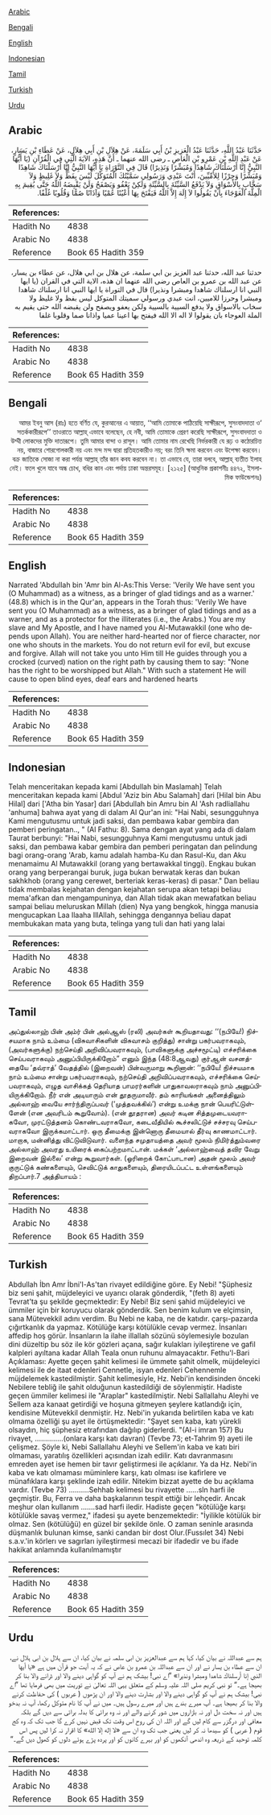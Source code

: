 [Arabic](#arabic)

[Bengali](#bengali)

[English](#english)

[Indonesian](#indonesian)

[Tamil](#tamil)

[Turkish](#turkish)

[Urdu](#urdu)

## Arabic


<div dir="rtl" lang="ar" style={{fontSize:'larger',backgroundColor:'#f8f9fa',padding:20}}>
حَدَّثَنَا عَبْدُ اللَّهِ، حَدَّثَنَا عَبْدُ الْعَزِيزِ بْنُ أَبِي سَلَمَةَ، عَنْ هِلاَلِ بْنِ أَبِي هِلاَلٍ، عَنْ عَطَاءِ بْنِ يَسَارٍ، عَنْ عَبْدِ اللَّهِ بْنِ عَمْرِو بْنِ الْعَاصِ ـ رضى الله عنهما ـ أَنَّ هَذِهِ، الآيَةَ الَّتِي فِي الْقُرْآنِ ‏(‏يَا أَيُّهَا النَّبِيُّ إِنَّا أَرْسَلْنَاكَ شَاهِدًا وَمُبَشِّرًا وَنَذِيرًا‏)‏ قَالَ فِي التَّوْرَاةِ يَا أَيُّهَا النَّبِيُّ إِنَّا أَرْسَلْنَاكَ شَاهِدًا وَمُبَشِّرًا وَحِرْزًا لِلأُمِّيِّينَ، أَنْتَ عَبْدِي وَرَسُولِي سَمَّيْتُكَ الْمُتَوَكِّلَ لَيْسَ بِفَظٍّ وَلاَ غَلِيظٍ وَلاَ سَخَّابٍ بِالأَسْوَاقِ وَلاَ يَدْفَعُ السَّيِّئَةَ بِالسَّيِّئَةِ وَلَكِنْ يَعْفُو وَيَصْفَحُ وَلَنْ يَقْبِضَهُ اللَّهُ حَتَّى يُقِيمَ بِهِ الْمِلَّةَ الْعَوْجَاءَ بِأَنْ يَقُولُوا لاَ إِلَهَ إِلاَّ اللَّهُ فَيَفْتَحَ بِهَا أَعْيُنًا عُمْيًا وَآذَانًا صُمًّا وَقُلُوبًا غُلْفًا‏.‏
</div>
<div style={{backgroundColor:'#f8f9fa',padding:20, marginBottom: 10}}><table> <thead> <tr> <th>References:</th> <th></th> </tr> </thead> <tbody><tr><td>Hadith No</td><td>4838</td></tr><tr><td>Arabic No</td><td>4838</td></tr><tr><td>Reference</td><td>Book 65 Hadith 359</td></tr></tbody></table></div>


<div dir="rtl" lang="ar" style={{fontSize:'larger',backgroundColor:'#f8f9fa',padding:20}}>
حدثنا عبد الله، حدثنا عبد العزيز بن ابي سلمة، عن هلال بن ابي هلال، عن عطاء بن يسار، عن عبد الله بن عمرو بن العاص رضى الله عنهما ان هذه، الاية التي في القران (يا ايها النبي انا ارسلناك شاهدا ومبشرا ونذيرا) قال في التوراة يا ايها النبي انا ارسلناك شاهدا ومبشرا وحرزا للاميين، انت عبدي ورسولي سميتك المتوكل ليس بفظ ولا غليظ ولا سخاب بالاسواق ولا يدفع السيية بالسيية ولكن يعفو ويصفح ولن يقبضه الله حتى يقيم به الملة العوجاء بان يقولوا لا اله الا الله فيفتح بها اعينا عميا واذانا صما وقلوبا غلفا
</div>
<div style={{backgroundColor:'#f8f9fa',padding:20, marginBottom: 10}}><table> <thead> <tr> <th>References:</th> <th></th> </tr> </thead> <tbody><tr><td>Hadith No</td><td>4838</td></tr><tr><td>Arabic No</td><td>4838</td></tr><tr><td>Reference</td><td>Book 65 Hadith 359</td></tr></tbody></table></div>

## Bengali


<div dir="rtl" lang="bn" style={{fontSize:'larger',backgroundColor:'#f8f9fa',padding:20}}>
‘আমর ইবনু আস (রাঃ) হতে বর্ণিত যে, কুরআনের এ আয়াত, ‘‘আমি তোমাকে পাঠিয়েছি সাক্ষীরূপে, সুসংবাদদাতা ও সতর্ককারীরূপে’’ তাওরাতে আল্লাহ্ এভাবে বলেছেন, হে নবী, আমি তোমাকে প্রেরণ করেছি সাক্ষীরূপে, সুসংবাদদাতা ও উম্মী লোকদের মুক্তি দাতারূপে। তুমি আমার বান্দা ও রাসূল। আমি তোমার নাম রেখেছি নির্ভরকারী যে রূঢ় ও কঠোরচিত্ত নয়, বাজারে শোরগোলকারী নয় এবং মন্দ মন্দ দ্বারা প্রতিহতকারীও নয়; বরং তিনি ক্ষমা করবেন এবং উপেক্ষা করবেন। বক্র জাতিকে সোজা না করা পর্যন্ত আল্লাহ্ তাঁর জান কবয করবেন না। তা এভাবে যে, তারা বলবে, আল্লাহ্ ব্যতীত ইলাহ নেই। ফলে খুলে যাবে অন্ধ চোখ, বধির কান এবং পর্দায় ঢাকা অন্তরসমূহ। [২১২৫] (আধুনিক প্রকাশনীঃ ৪৪৭২, ইসলামিক ফাউন্ডেশনঃ)
</div>
<div style={{backgroundColor:'#f8f9fa',padding:20, marginBottom: 10}}><table> <thead> <tr> <th>References:</th> <th></th> </tr> </thead> <tbody><tr><td>Hadith No</td><td>4838</td></tr><tr><td>Arabic No</td><td>4838</td></tr><tr><td>Reference</td><td>Book 65 Hadith 359</td></tr></tbody></table></div>

## English


<div dir="ltr" lang="en" style={{fontSize:'larger',backgroundColor:'#f8f9fa',padding:20}}>
Narrated 'Abdullah bin 'Amr bin Al-As:This Verse: 'Verily We have sent you (O Muhammad) as a witness, as a bringer of glad tidings and as a warner.' (48.8) which is in the Qur'an, appears in the Torah thus: 'Verily We have sent you (O Muhammad) as a witness, as a bringer of glad tidings and as a warner, and as a protector for the illiterates (i.e., the Arabs.) You are my slave and My Apostle, and I have named you Al-Mutawakkil (one who depends upon Allah). You are neither hard-hearted nor of fierce character, nor one who shouts in the markets. You do not return evil for evil, but excuse and forgive. Allah will not take you unto Him till He guides through you a crocked (curved) nation on the right path by causing them to say: "None has the right to be worshipped but Allah." With such a statement He will cause to open blind eyes, deaf ears and hardened hearts
</div>
<div style={{backgroundColor:'#f8f9fa',padding:20, marginBottom: 10}}><table> <thead> <tr> <th>References:</th> <th></th> </tr> </thead> <tbody><tr><td>Hadith No</td><td>4838</td></tr><tr><td>Arabic No</td><td>4838</td></tr><tr><td>Reference</td><td>Book 65 Hadith 359</td></tr></tbody></table></div>

## Indonesian


<div dir="ltr" lang="id" style={{fontSize:'larger',backgroundColor:'#f8f9fa',padding:20}}>
Telah menceritakan kepada kami [Abdullah bin Maslamah] Telah menceritakan kepada kami [Abdul 'Aziz bin Abu Salamah] dari [Hilal bin Abu Hilal] dari ['Atha bin Yasar] dari [Abdullah bin Amru bin Al 'Ash radliallahu 'anhuma] bahwa ayat yang di dalam Al Qur'an ini: "Hai Nabi, sesungguhnya Kami mengutusmu untuk jadi saksi, dan pembawa kabar gembira dan pemberi peringatan.., " (Al Fathu: 8). Sama dengan ayat yang ada di dalam Taurat berbunyi: "Hai Nabi, sesungguhnya Kami mengutusmu untuk jadi saksi, dan pembawa kabar gembira dan pemberi peringatan dan pelindung bagi orang-orang 'Arab, kamu adalah hamba-Ku dan Rasul-Ku, dan Aku menamaimu Al Mutawakkil (orang yang bertawakkal tinggi). Engkau bukan orang yang berperangai buruk, juga bukan berwatak keras dan bukan sakhkhob (orang yang cerewet, berteriak keras-keras) di pasar." Dan beliau tidak membalas kejahatan dengan kejahatan serupa akan tetapi beliau mema'afkan dan mengampuninya, dan Allah tidak akan mewafatkan beliau sampai beliau meluruskan Millah (dien) Nya yang bengkok, hingga manusia mengucapkan Laa Ilaaha IllAllah, sehingga dengannya beliau dapat membukakan mata yang buta, telinga yang tuli dan hati yang lalai
</div>
<div style={{backgroundColor:'#f8f9fa',padding:20, marginBottom: 10}}><table> <thead> <tr> <th>References:</th> <th></th> </tr> </thead> <tbody><tr><td>Hadith No</td><td>4838</td></tr><tr><td>Arabic No</td><td>4838</td></tr><tr><td>Reference</td><td>Book 65 Hadith 359</td></tr></tbody></table></div>

## Tamil


<div dir="ltr" lang="ta" style={{fontSize:'larger',backgroundColor:'#f8f9fa',padding:20}}>
அப்துல்லாஹ் பின் அம்ர் பின் அல்ஆஸ் (ரலி) அவர்கள் கூறியதாவது: ‘‘(நபியே!) நிச்சயமாக நாம் உம்மை (விசுவாசிகளின் விசுவாசம் குறித்து) சான்று பகர்பவராகவும், (அவர்களுக்கு) நற்செய்தி அறிவிப்பவராகவும், (பாவிகளுக்கு அச்சமூட்டி) எச்சரிக்கை செய்பவராகவும் அனுப்பியிருக்கிறோம்” எனும் இந்த (48:8ஆவது) குர்ஆன் வசனத்தையே ‘தவ்ராத்’ வேதத்தில் (இறைவன்) பின்வருமாறு கூறினான்: ‘‘நபியே! நிச்சயமாக நாம் உம்மை சான்று பகர்பவராகவும், நற்செய்தி அறிவிப்பவராகவும், எச்சரிக்கை செய்பவராகவும், எழுத வாசிக்கத் தெரியாத பாமரர்களின் பாதுகாவலராகவும் நாம் அனுப்பியிருக்கிறோம். நீர் என் அடியாரும் என் தூதருமாவீர். தம் காரியங்கள் அனைத்திலும் அல்லாஹ் வையே சார்ந்திருப்பவர் (‘முத்தவக்கில்’) என்று உமக்கு நான் பெயரிட்டுள்ளேன் (என அவரிடம் கூறுவோம்). (என் தூதரான) அவர் கடின சித்தமுடையவராகவோ, முரட்டுத்தனம் கொண்டவராகவோ, கடைவீதியில் கூச்சலிட்டுச் சச்சரவு செய்பவராகவோ இருக்கமாட்டார். ஒரு தீமைக்கு இன்னொரு தீமையால் தீர்வு காணமாட்டார். மாறாக, மன்னித்து விட்டுவிடுவார். வளைந்த சமுதாயத்தை அவர் மூலம் நிமிர்த்தும்வரை அல்லாஹ் அவரது உயிரைக் கைப்பற்றமாட்டான். மக்கள் ‘அல்லாஹ்வைத் தவிர வேறு இறைவன் இல்லை’ என்று கூறுவார்கள். (ஓரிறைக் கோட்பாடான) அதன் மூலம் அவர் குருட்டுக் கண்களையும், செவிட்டுக் காதுகளையும், திரையிடப்பட்ட உள்ளங்களையும் திறப்பார்.7 அத்தியாயம் :
</div>
<div style={{backgroundColor:'#f8f9fa',padding:20, marginBottom: 10}}><table> <thead> <tr> <th>References:</th> <th></th> </tr> </thead> <tbody><tr><td>Hadith No</td><td>4838</td></tr><tr><td>Arabic No</td><td>4838</td></tr><tr><td>Reference</td><td>Book 65 Hadith 359</td></tr></tbody></table></div>

## Turkish


<div dir="ltr" lang="tr" style={{fontSize:'larger',backgroundColor:'#f8f9fa',padding:20}}>
Abdullah İbn Amr İbni'l-As'tan rivayet edildiğine göıre. Ey Nebi! "Şüphesiz biz seni şahit, müjdeleyici ve uyarıcı olarak gönderdik, "(feth 8) ayeti Tevrat'ta şu şekilde geçmektedir: Ey Nebi! Biz seni şahid müjdeleyici ve ümmiler için bir koruyucu olarak gönderdik. Sen benim kulum ve elçimsin, sana Mütevekkil adını verdim. Bu Nebi ne kaba, ne de katıdır. çarşı-pazarda çığırtkanlık da yapmaz. Kötülüğe karşı kötülükle cevap vermez. İnsanları affedip hoş görür. İnsanların la ilahe illallah sözünü söylemesiyle bozulan dini düzeltip bu söz ile kör gözleri açana, sağır kulakları iyileştirene ve gafil kalpleri ayıltana kadar Allah Teala onun ruhunu almayacaktır. Fethu'l-Bari Açıklaması: Ayette geçen şahit kelimesi ile ümmete şahit olmelk, müjdeleyici kelimesi ile de itaat edenleri Cennetle, isyan edenleri Cehennemle müjdelemek kastedilmiştir. Şahit kelimesiyle, Hz. Nebi'in kendisinden önceki Nebilere tebliğ ile şahit olduğunun kastedildiği de söylenmiştir. Hadiste geçen ümmiler kelimesi ile "Araplar" kastedilmiştir. Nebi Sallallahu Aleyhi ve Sellem aza kanaat getirdiği ve hoşuna gitmeyen şeylere katlandığı için, kendisine Mütevekkil denmiştir. Hz. Nebi'in yukarıda belirtilen kaba ve katı olmama özelliği şu ayet ile örtüşmektedir: "Şayet sen kaba, katı yürekli olsaydın, hiç şüphesiz etrafından dağılıp giderlerdi. "(AI-i imran 157) Bu rivayet, ..............(onlara karşı katı davran) (Tevbe 73; et-Tahrim 9) ayeti ile çelişmez. Şöyle ki, Nebi Sallallahu Aleyhi ve Sellem'in kaba ve katı biri olmaması, yaratılış özellikleri açısından izah edilir. Katı davranmasını emreden ayet ise hemen bir tavır geliştirmesi ile açıklanır. Ya da Hz. Nebi'in kaba ve katı olmaması müminlere karşı, katı olması ise kafirlere ve münafıklara karşı şeklinde izah edilir. Nitekim bizzat ayette de bu açıklama vardır. (Tevbe 73) ..........Sehhab kelimesi bu rivayette ......sln harfi ile geçmiştir. Bu, Ferra ve daha başkalarının tespit ettiği bir lehçedir. Ancak meşhur olan kullanım .......sad harfi iledir. Hadiste geçen "kötülüğe karşı kötülükle savaş vermez," ifadesi şu ayete benzemektedir: "İyilikle kötülük bir olmaz. Sen (kötülüğü) en güzel bir şekilde önle. O zaman seninle arasında düşmanlık bulunan kimse, sanki candan bir dost Olur.(Fussılet 34) Nebi s.a.v.'in körlerı ve sagırları iyileştirmesi mecazi bir ifadedir ve bu ifade hakikat anlamında kullanılmamıştır
</div>
<div style={{backgroundColor:'#f8f9fa',padding:20, marginBottom: 10}}><table> <thead> <tr> <th>References:</th> <th></th> </tr> </thead> <tbody><tr><td>Hadith No</td><td>4838</td></tr><tr><td>Arabic No</td><td>4838</td></tr><tr><td>Reference</td><td>Book 65 Hadith 359</td></tr></tbody></table></div>

## Urdu


<div dir="rtl" lang="ur" style={{fontSize:'larger',backgroundColor:'#f8f9fa',padding:20}}>
ہم سے عبداللہ نے بیان کیا، کہا ہم سے عبدالعزیز بن ابی سلمہ نے بیان کیا، ان سے ہلال بن ابی ہلال نے، ان سے عطاء بن یسار نے اور ان سے عبداللہ بن عمرو بن عاص نے کہ یہ آیت جو قرآن میں ہے «يا أيها النبي إنا أرسلناك شاهدا ومبشرا ونذيرا‏» ”اے نبی! بیشک ہم نے آپ کو گواہی دینے والا اور ڈرانے والا بنا کر بھیجا ہے۔“ تو نبی کریم صلی اللہ علیہ وسلم کے متعلق یہی اللہ تعالیٰ نے توریت میں بھی فرمایا تھا ”اے نبی! بیشک ہم نے آپ کو گواہی دینے والا اور بشارت دینے والا اور ان پڑھوں ( عربوں ) کی حفاظت کرنے والا بنا کر بھیجا ہے۔ آپ میرے بندے ہیں اور میرے رسول ہیں۔ میں نے آپ کا نام متوکل رکھا، آپ نہ بدخو ہیں اور نہ سخت دل اور نہ بازاروں میں شور کرنے والے اور نہ وہ برائی کا بدلہ برائی سے دیں گے بلکہ معافی اور درگزر سے کام لیں گے اور اللہ ان کی روح اس وقت تک قبض نہیں کرے گا جب تک کہ وہ کج قوم ( عربی ) کو سیدھا نہ کر لیں یعنی جب تک وہ ان سے «لا إله إلا الله» کا اقرار نہ کرا لیں پس اس کلمہ توحید کے ذریعہ وہ اندھی آنکھوں کو اور بہرے کانوں کو اور پردہ پڑے ہوئے دلوں کو کھول دیں گے۔“
</div>
<div style={{backgroundColor:'#f8f9fa',padding:20, marginBottom: 10}}><table> <thead> <tr> <th>References:</th> <th></th> </tr> </thead> <tbody><tr><td>Hadith No</td><td>4838</td></tr><tr><td>Arabic No</td><td>4838</td></tr><tr><td>Reference</td><td>Book 65 Hadith 359</td></tr></tbody></table></div>